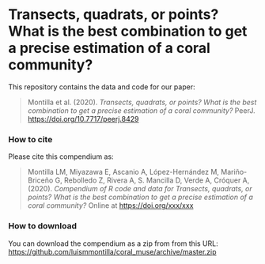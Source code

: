 # Transects, quadrats, or points? What is the best combination to get a precise estimation of a coral community?

This repository contains the data and code for our paper:

> Montilla et al. (2020). *Transects, quadrats, or points? What is the best combination to get a precise estimation of a coral community?* PeerJ. <https://doi.org/10.7717/peerj.8429>

### How to cite

Please cite this compendium as:

> Montilla LM, Miyazawa E, Ascanio A, López-Hernández M, Mariño-Briceño G, Rebolledo Z, Rivera A, S. Mancilla D, Verde A, Cróquer A, (2020). *Compendium of R code and data for Transects, quadrats, or points? What is the best combination to get a precise estimation of a coral community?* Online at <https://doi.org/xxx/xxx>

### How to download

You can download the compendium as a zip from from this URL:
<https://github.com/luismmontilla/coral_muse/archive/master.zip>

